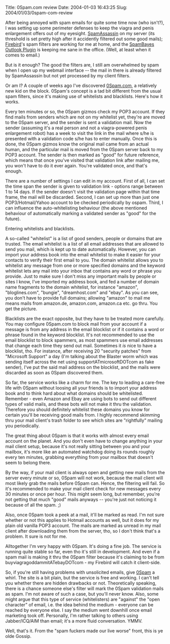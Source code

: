Title: 0Spam.com review
Date: 2004-01-03 16:43:25
Slug: 2004/01/03/0spam-com-review


After being annoyed with spam emails for quite some time now (who isn't?), I
was setting up some perimeter defenses to keep the viagra and penis
enlargement offers out of my eyesight. [SpamAssassin][1] on my server (its
threshold is set pretty high after it accidently filtered out some good
mails); [Firebird][2]'s spam filters are working for me at home, and the
[SpamBayes Outlook Plugin][3] is keeping me sane in the office. (Well, at
least when it comes to email.)

But is it enough? The good the filters are, I still am overwhelmed by spam
when I open up my webmail interface -- the mail in there is already filtered
by SpamAssassin but not yet processed by my client filters.

Or am I? A couple of weeks ago I've discovered [0Spam.com][4], a relatively
new kid on the block. 0Spam's concept is a tad bit different from the usual
spam filters, since it's making use of whitelists and blacklists. Here's how
it works.

Every ten minutes or so, the 0Spam gizmos check my POP3 account. If they find
mails from senders which are not on my whitelist yet, they're are moved to the
0Spam server, and the sender is sent a validation mail. Now the sender
(assuming it's a real person and not a viagra-powered penis enlargement robot)
has a week to visit the link in the mail where s/he is presented with a
validation code s/he has to enter manually. Once this is done, the 0Spam
gizmos know the original mail came from an actual human, and the particular
mail is moved from the 0Spam server back to my POP3 account. The sender is
then marked as "good" for future reference, which means that once you've
visited that validation link after mailing me, you won't have to do it ever
again. You're validated once, and that's enough.

There are a number of settings I can edit in my account. First of all, I can
set the time span the sender is given to validation link - options range
between 1 to 14 days. If the sender doesn't visit the validation page within
that time frame, the mail will be discarded. Second, I can set up more than
just one POP3/Hotmail/Yahoo account to be checked periodically by ospam.
Third, I can influence the auto-whitelisting behaviour (the above mentioned
behaviour of automatically marking a validated sender as "good" for the
future).

Entering whitelists and blacklists.

A so-called "whitelist" is a list of good senders, people or domains that are
trusted. The email whitelist is a list of all email addresses that are allowed
to send you mail, which is kept up to date automatically. However, you can
import your address book into the email whitelist to make it easier for your
contacts to verify their first email to you. The domain whitelist allows you
to whitelist any message from one or more specified domains and the keyword
whitelist lets any mail into your inbox that contains any word or phrase you
provide. Just to make sure I don't miss any important mails by people or sites
I know, I've imported my address book, and fed a number of domain name
fragments to the domain whitelist, for instance "amazon", "bloglines.com",
"bungie", "dreamhost.com" and "ebay". As you can see, you don't have to
provide full domains; allowing "amazon" to mail me means mails from amazon.de,
amazon.com, amazon.ca etc. go thru. You get the picture.

Blacklists are the exact opposite, but they have to be treated more carefully.
You may configure 0Spam.com to block mail from your account if a message is
from any address in the email blocklist or if it contains a word or phrase
found in the keyword blocklist. It's not recommended to use the email
blocklist to block spammers, as most spammers use email addresses that change
each time they send out mail. Sometimes it _is_ nice to have a blocklist, tho.
For instance, after receiving 20 "security patches" from "Microsoft Support" a
day (I'm talking about the Blaster worm which was sending itself across the
net using supportATmicrosoftDOTcom as fake sender), I've put the said mail
address on the blocklist, and the mails were discarded as soon as 0Spam
discovered them.

So far, the service works like a charm for me. The key to leading a care-free
life with 0Spam without loosing all your friends is to import your address
book and to think hard about what domains should be whitelisted. Remember -
even Amazon and Ebay are using bots to send out different types of valid
mails, and these bots will not make it thru the validation. Therefore you
should definitely whitelist these domains you know for certain you'll be
receiving good mails from. I highly recommend skimming thru your mail client's
trash folder to see which sites are "rightfully" mailing you periodically.

The great thing about 0Spam is that it works with almost every email account
on the planet. And you don't even have to change anything in your mail client
setup, because it's not really sitting between you and your mailbox, it's more
like an automated watchdog doing its rounds roughly every ten minutes,
grabbing everything from your mailbox that doesn't seem to belong there.

By the way, if your mail client is always open and getting new mails from the
server every minute or so, 0Spam will not work, because the mail client will
most likely grab the mails before 0Spam can. Hence, the filtering will fail.
So it's recommended to make your mail client check for new messages every 30
minutes or once per hour. This might seem long, but remember, you're not
getting that much "good" mails anyways -- you're just not noticing it because
of all the spam. ;)

Also, once 0Spam took a peek at a mail, it'll be marked as read. I'm not sure
whether or not this applies to Hotmail accounts as well, but it does for my
plain old vanilla POP3 account. The mails are marked as unread in my mail
client after downloading them from the server, tho, so I don't think that's a
problem. It sure is not for me.

Alltogether I'm very happy with 0Spam. It's doing a fine job. The service is
running quite stable so far, even tho it's still in development. And even if a
spam mail is making it thru the 0Spam filter because it's claiming to be from
buyviagragoddammitATebayDOTcom - my Firebird will catch it client-side.

So, if you're still having problems with unsolicited emails, give [0Spam][5] a
whirl. The site is a bit plain, but the service is free and working. I can't
tell you whether there are hidden drawbacks or not. Theoretically speaking,
there is a chance someone else's filter will mark the 0Spam validation mails
as spam. I'm not aware of such a case, but you'll never know. Also, some might
argue that this type of service (whitelisters) are "against" the "open
character" of email, i.e. the idea behind the medium - everyone can be reached
by everyone else. I say the medium went downhill once email marketing took
off. Personally, I'm rather talking to others using Jabber/ICQ/AIM than email;
it's a more fluid conversation. YMMV.

Well, that's it. From the "spam fuckers made our live worse" front, this is ye
olde Gossip.

   [1]: http://www.spamassassin.org
   [2]: http://www.mozilla.org/projects/firebird/
   [3]: http://spambayes.sourceforge.net/windows.html
   [4]: http://www.0Spam.com
   [5]: http://www.0spam.com
